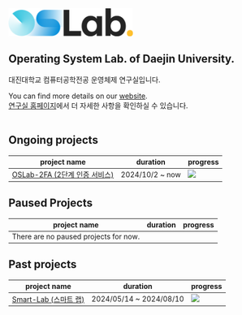 <img src="https://github.com/OS-LAB-DaejinUniv/OS-Github-Playground/blob/main/logo/로고_여백없음_배경없음.png?raw=true" width="245" height="55">

Operating System Lab. of Daejin University.
---
대진대학교 컴퓨터공학전공 운영체제 연구실입니다.

You can find more details on our [website](https://os.daejin.ac.kr/).<br>
[연구실 홈페이지](https://os.daejin.ac.kr/)에서 더 자세한 사항을 확인하실 수 있습니다.
<br>
<br>

Ongoing projects
---
|project name|duration|progress|
|------------|--------|--------|
|[OSLab-2FA (2단계 인증 서비스)]()|2024/10/2 ~ now|![](https://geps.dev/progress/0)|

Paused Projects
---
|project name|duration|progress|
|------------|--------|--------|
|There are no paused projects for now.|

Past projects
---
|project name|duration|progress|
|------------|--------|--------|
|[Smart-Lab (스마트 랩)](https://github.com/OS-LAB-DaejinUniv/Smart-Lab)|2024/05/14 ~ 2024/08/10|![](https://geps.dev/progress/100)|
